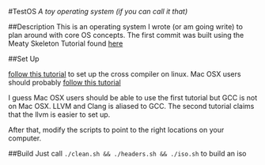 #TestOS
*A toy operating system (if you can call it that)*

##Description
This is an operating system I wrote (or am going write) to plan around with core OS concepts. The first commit was built using the Meaty Skeleton Tutorial found [here](http://wiki.osdev.org/Meaty_Skeleton)

##Set Up

[follow this tutorial](http://wiki.osdev.org/GCC_Cross-Compiler) to set up the cross compiler on linux. Mac OSX users should probably [follow this tutorial](http://wiki.osdev.org/LLVM_Cross-Compiler)

I guess Mac OSX users should be able to use the first tutorial but GCC is not on Mac OSX. LLVM and Clang is aliased to GCC. The second tutorial claims that the llvm is easier to set up.

After that, modify the scripts to point to the right locations on your computer.

##Build
Just call `./clean.sh && ./headers.sh && ./iso.sh` to build an iso
